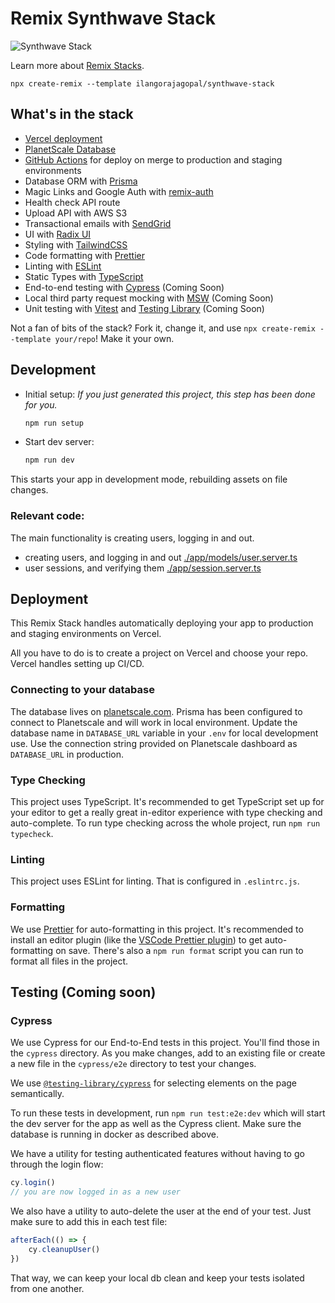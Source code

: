 # Remix Synthwave Stack

![Synthwave Stack](https://raw.githubusercontent.com/ilangorajagopal/images/main/synthwave%20stack.png)

Learn more about [Remix Stacks](https://remix.run/stacks).

```
npx create-remix --template ilangorajagopal/synthwave-stack
```

## What's in the stack

-   [Vercel deployment](https://vercel.com)
-   [PlanetScale Database](https://planetscale.com)
-   [GitHub Actions](https://github.com/features/actions) for deploy on merge to production and staging environments
-   Database ORM with [Prisma](https://prisma.io)
-   Magic Links and Google Auth with [remix-auth](https://github.com/sergiodxa/remix-auth/)
-   Health check API route
-   Upload API with AWS S3
-   Transactional emails with [SendGrid](https://sendgrid.com/)
-   UI with [Radix UI](https://radix-ui.com)
-   Styling with [TailwindCSS](https://tailwindcss.com)
-   Code formatting with [Prettier](https://prettier.io)
-   Linting with [ESLint](https://eslint.org)
-   Static Types with [TypeScript](https://typescriptlang.org)
-   End-to-end testing with [Cypress](https://cypress.io) (Coming Soon)
-   Local third party request mocking with [MSW](https://mswjs.io) (Coming Soon)
-   Unit testing with [Vitest](https://vitest.dev) and [Testing Library](https://testing-library.com) (Coming Soon)

Not a fan of bits of the stack? Fork it, change it, and use `npx create-remix --template your/repo`! Make it your own.

## Development

-   Initial setup: _If you just generated this project, this step has been done for you._

    ```sh
    npm run setup
    ```

-   Start dev server:

    ```sh
    npm run dev
    ```

This starts your app in development mode, rebuilding assets on file changes.

### Relevant code:

The main functionality is creating users, logging in and out.

-   creating users, and logging in and out [./app/models/user.server.ts](./app/models/user.server.ts)
-   user sessions, and verifying them [./app/session.server.ts](./app/session.server.ts)

## Deployment

This Remix Stack handles automatically deploying your app to production and staging environments on Vercel.

All you have to do is to create a project on Vercel and choose your repo. Vercel handles setting up CI/CD.

### Connecting to your database

The database lives on [planetscale.com](https://planetscale.com). Prisma has been configured to connect to Planetscale and will work in local environment. Update the database name in `DATABASE_URL` variable in your `.env` for local development use. Use the connection string provided on Planetscale dashboard as `DATABASE_URL` in production.

### Type Checking

This project uses TypeScript. It's recommended to get TypeScript set up for your editor to get a really great in-editor experience with type checking and auto-complete. To run type checking across the whole project, run `npm run typecheck`.

### Linting

This project uses ESLint for linting. That is configured in `.eslintrc.js`.

### Formatting

We use [Prettier](https://prettier.io/) for auto-formatting in this project. It's recommended to install an editor plugin (like the [VSCode Prettier plugin](https://marketplace.visualstudio.com/items?itemName=esbenp.prettier-vscode)) to get auto-formatting on save. There's also a `npm run format` script you can run to format all files in the project.

## Testing (Coming soon)

### Cypress

We use Cypress for our End-to-End tests in this project. You'll find those in the `cypress` directory. As you make changes, add to an existing file or create a new file in the `cypress/e2e` directory to test your changes.

We use [`@testing-library/cypress`](https://testing-library.com/cypress) for selecting elements on the page semantically.

To run these tests in development, run `npm run test:e2e:dev` which will start the dev server for the app as well as the Cypress client. Make sure the database is running in docker as described above.

We have a utility for testing authenticated features without having to go through the login flow:

```ts
cy.login()
// you are now logged in as a new user
```

We also have a utility to auto-delete the user at the end of your test. Just make sure to add this in each test file:

```ts
afterEach(() => {
	cy.cleanupUser()
})
```

That way, we can keep your local db clean and keep your tests isolated from one another.
